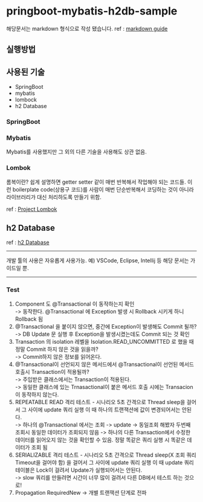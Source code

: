 # pringboot-mybatis-h2db-sample

해당문서는 markdown 형식으로 작성 됐습니다.
ref : [markdown guide](https://www.markdownguide.org/)


## 실행방법

## 사용된 기술
- SpringBoot
- mybatis
- lombock
- h2 Database

### SpringBoot

### Mybatis
Mybatis를 사용했지만 그 외의 다른 기술을 사용해도 상관 없음.

### Lombok

롬복이란? 쉽게 설명하면 getter setter 같이 매번 반복해서 작업해야 되는 코드들.
이런 boilerplate code(상용구 코드)를 사람이 매번 단순반복해서 코딩하는 것이 아니라
라이브러리가 대신 처리하도록 만들기 위함. 

ref : [Project Lombok](https://projectlombok.org/)

## h2 Database
ref : [h2 Database](https://www.h2database.com/)

---

개발 툴의 사용은 자유롭게 사용가능. 예) VSCode, Eclipse, Intellij 등
해당 문서는 가이드일 뿐.

---

### Test
1. Component 도 @Transactional 이 동작하는지 확인  
-> 동작한다. @Transactional 에 Exception 발생 시 Rollback 시키게 하니 Rollback 됨  
2. @Transactional 을 붙이지 않으면, 중간에 Exception이 발생해도 Commit 될까?  
-> DB Update 문 실행 후 Exception을 발생시켰는데도 Commit 되는 것 확인  
3. Transaction 의 isolation 레벨을 Isolation.READ_UNCOMMITTED 로 했을 때 정말 Commit 하지 않은 것을 읽을까?  
-> Commit하지 않은 정보를 읽어온다.  
4. @Transactional이 선언되지 않은 메서드에서 @Transactional이 선언된 메서드 호출시 Transaction이 적용될까?  
-> 주입받은 클래스에서는 Transaction이 적용된다.  
-> 동일한 클래스에 있는 Trnasactional이 붙은 메서드 호출 시에는 Transacion이 동작하지 않는다.  
5. REPEATABLE READ 격리 테스트 - 시나리오 5초 간격으로 Thread sleep을 걸어서 그 사이에 update 쿼리 실행 이 때 하나의 트랜잭션에 값이 변경되어서는 안된다.  
-> 하나의 @Transactional 에서는 조회 -> update -> 동일조회 해봤자 두번째 조회시 동일한 데이터가 조회되지 않음 
-> 하나의 다른 Transaction에서 수정한 데이터를 읽어오지 않는 것을 확인할 수 있음. 정말 똑같은 쿼리 실행 시 똑같은 데이터가 조회 됨
6. SERIALIZABLE 격리 테스트 - 시나리오 5초 간격으로 Thread sleep(X 조회 쿼리 Timeout을 걸어야 함) 을 걸어서 그 사이에 update 쿼리 실행 이 때 update 쿼리 테이블은 Lock이 걸려서 Update가 실행되어서는 안된다.  
-> slow 쿼리를 만들려면 시간이 너무 많이 걸려서 다른 DB에서 테스트 하는 것으로!  
7. Propagation RequiredNew
-> 개별 트랜잭션 단계로 전파

